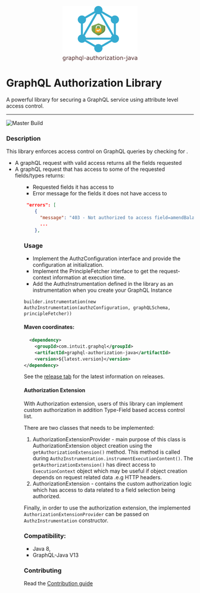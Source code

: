 <div align="center">

![graphql-authorization-java](./graphql-authorization-java.png)

</div>

# GraphQL Authorization Library

A powerful library for securing a GraphQL service using attribute level access control.

-----

![Master Build](https://github.com/graph-quilt/graphql-authorization-java/actions/workflows/main.yml/badge.svg)


### Description

This library enforces access control on GraphQL queries by checking for .

*  A graphQL request with valid access returns all the fields requested 
*  A graphQL request that has access to some of the requested fields/types returns:
   <ul><ul><li> Requested fields it has access to</li>
   <li>Error message for the fields it does not have access to
    
```json lines
 "errors": [
    {
      "message": "403 - Not authorized to access field=amendBalanceDueAmt of type=Irs1040Type",
      ...
    },
```
   


### Usage

* Implement the AuthzConfiguration interface and provide the configuration at initialization.
* Implement the PrincipleFetcher interface to get the request-context information at execution time.
* Add the AuthzInstrumentation defined in the library as an instrumentation when you create your GraphQL Instance 

 ```
builder.instrumentation(new AuthzInstrumentation(authzConfiguration, graphQLSchema, principleFetcher))
 ```

#### Maven coordinates:

```xml
  <dependency>
    <groupId>com.intuit.graphql</groupId>
    <artifactId>graphql-authorization-java</artifactId>
    <version>${latest.version}</version>
</dependency>
```

See the [release tab](https://github.com/graph-quilt/graphql-authorization-java/releases) for
the latest information on releases.

#### Authorization Extension

With Authorization extension, users of this library can implement custom authorization in addition
Type-Field based access control list.  

There are two classes that needs to be implemented:

1. AuthorizationExtensionProvider - main purpose of this class is AuthorizationExtension object creation 
   using the `getAuthorizationExtension()` method.  This method is called during `AuthzInstrumentation.instrumentExecutionContent()`.
   The `getAuthorizationExtension()` has direct access to `ExecutionContext` object which may be useful if object creation
   depends on request related data .e.g HTTP headers.    
2. AuthorizationExtension - contains the custom authorization logic which has access to data related 
   to a field selection being authorized. 

Finally, in order to use the authorization extension, the implemented `AuthorizationExtensionProvider` 
can be passed on `AuthzInstrumentation` constructor.

### Compatibility:

 * Java 8, 
 * GraphQL-Java V13

### Contributing

Read the [Contribution guide](./.github/CONTRIBUTING.md)
